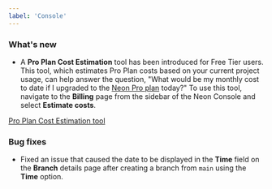 ```yaml
---
label: 'Console'
---
```


### What's new

- A **Pro Plan Cost Estimation** tool has been introduced for Free Tier users. This tool, which estimates Pro Plan costs based on your current project usage, can help answer the question, "What would be my monthly cost to date if I upgraded to the [Neon Pro plan](/docs/introduction/pro-plan) today?" To use this tool, navigate to the **Billing** page from the sidebar of the Neon Console and select **Estimate costs**.

[Pro Plan Cost Estimation tool](/docs/relnotes/billing_page_calculator.png)

### Bug fixes

- Fixed an issue that caused the date to be displayed in the **Time** field on the **Branch** details page after creating a branch from `main` using the **Time** option.
